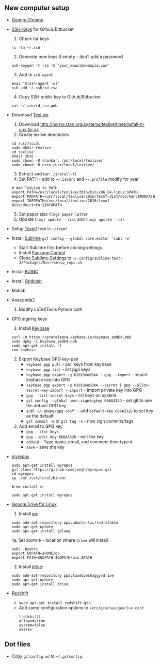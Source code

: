 ## New computer setup

* [Google Chrome](https://www.google.com/chrome/)
* [SSH-Keys](https://help.github.com/enterprise/11.10.340/user/articles/generating-ssh-keys/) for Github/Bitbucket
    1. Check for keys
    ~~~
    ls -la ~/.ssh
    ~~~
    2. Generate new keys if empty - don't add a password
    ~~~
    ssh-keygen -t rsa -C "your_email@example.com"
    ~~~
    3. Add to `ssh-agent`
    ~~~
    eval "$(ssh-agent -s)"
    ssh-add ~/.ssh/id_rsa
    ~~~
    4. Copy SSH public key to Github/Bitbucket
    ~~~
    cat ~/.ssh/id_rsa.pub
    ~~~
* Download [TexLive](https://www.tug.org/texlive/)
	1. Download http://mirror.ctan.org/systems/texlive/tlnet/install-tl-unx.tar.gz
	2. Create texlive directories
	~~~
	cd /usr/local
	sudo mkdir texlive
	cd texlive
	mkdir 2016
	sudo chown -R shankar: /usr/local/texlive/
	sudo chmod -R u+rw /usr/local/texlive/
	~~~
	3. Extract and run `./install-tl`
	4. Set PATH - add to `~/.bashrc` and `~\.profile` modify for year
	~~~
	# Add TeXLive to PATH
    export PATH=/usr/local/texlive/2016/bin/x86_64-linux:$PATH
    export MANPATH=/usr/local/texlive/2016/texmf-dist/doc/man:$MANPATH
    export INFOPATH=/usr/local/texlive/2016/texmf-dist/doc/info:$INFOPATH
	~~~
    5. Set paper size `tlmgr paper letter`
    6. Update `tlmgr update --list` and `tlmgr update --all`
* Setup [Texmf](https://github.com/skulumani/texmf) tree in `~/texmf`
* Install [Sublime](https://www.sublimetext.com/)
    `git config --global core.editor 'subl -w'`
	* Start Sublime first before cloning settings
	* Install [Package Control](https://packagecontrol.io/installation)
	* Clone [Sublime-Settings](https://github.com/skulumani/sublime_settings) to `~/.config/sublime-text-3/Packages/User/setup_repo.sh`
* Install [BOINC](https://boinc.berkeley.edu/)
* Install [Gridcoin](http://gridcoin.us/)
* Matlab
* Anaconda3
    1. Modify LaTeXTools Python path
* GPG signing keys
    1. Install [Keybase](https://keybase.io/)
    ~~~
    curl -O https://prerelease.keybase.io/keybase_amd64.deb
    sudo dpkg -i keybase_amd64.deb
    sudo apt-get install -f
    run_keybase
    ~~~
    2. Export Keybase GPG key-pair
        * `keybase pgp pull` - pull keys from keybase
        * `keybase pgp list` - list pgp keys
        * `keybase pgp export -q 01019ee8044 | gpg --import` - import keybase key into GPG
        *  `keybase pgp export -q 01019ee8044 --secret | gpg --allow-secret-key-import --import` - import private key into GPG
        * `gpg --list-secret-keys` - list keys on system
        * `git config --global user.signingkey 666A332D` - set git to use the default GPG key
        * `subl ~/.gnupg/gpg.conf'` - add `default-key 666A332D` to set key as the default
        * `git commit -S` or `git tag -s` - now sign commits/tags
    3. Add email to GPG key
        * `gpg --list-keys`
        * `gpg --edit-key 666A332D` - edit the key
        * `adduid` - Type name, email, and comment then type `O`
        * `save` - save the key
* [myrepos](https://myrepos.branchable.com)
    ~~~~
    sudo apt-get install myrepos
    git clone https://github.com/joeyh/myrepos.git
    cd myrepos
    cp ./mr /usr/local/bin/mr
    ~~~~

    `brew install mr`

    `sudo apt-get install myrepos`

* [Google Drive for Linux](https://github.com/odeke-em/drive)
    1. Install [go](https://github.com/golang/go/wiki/Ubuntu):
    ~~~
    sudo add-apt-repository ppa:ubuntu-lxc/lxd-stable
    sudo apt-get update
    sudo apt-get install golang
    ~~~
    1a. Set `$GOPATH` - location where `drive` will install
    ~~~
    subl .bashrc
    export GOPATH=$HOME/go
    export PATH=$GOPATH:$GOPATH/bin:$PATH 
    ~~~
    2. Install [drive](https://github.com/odeke-em/drive/blob/master/platform_packages.md): 
    ~~~
    sudo add-apt-repository ppa:twodopeshaggy/drive
    sudo apt-get update
    sudo apt-get install drive
    ~~~
* [Redshift](http://jonls.dk/redshift/)
  * `sudo apt-get install redshift-gtk`
  * Add some configuration options to `/etc/geoclue/geoclue.conf`
    ```
    [redshift]
    allowed=true
    system=false
    users=
    ```
## Dot files

* Copy `gitconfig.md` to `~/.gitconfig`



